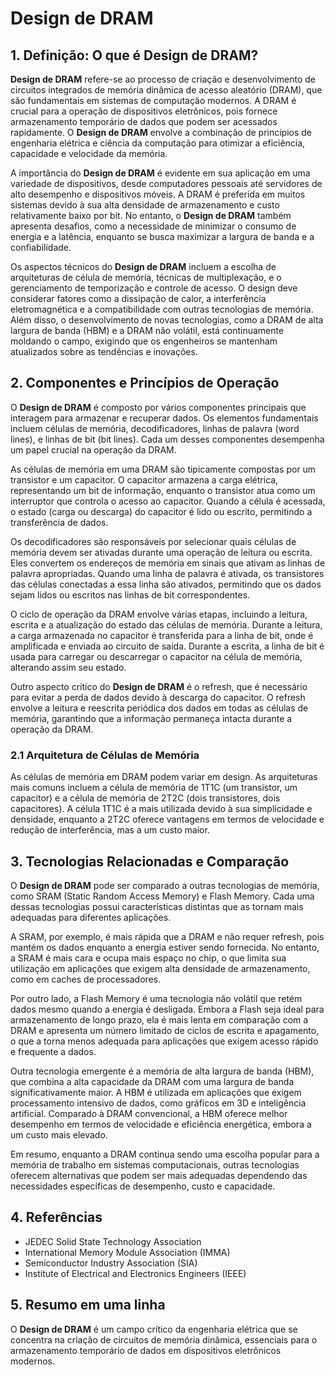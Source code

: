 # Design de DRAM

## 1. Definição: O que é **Design de DRAM**?
**Design de DRAM** refere-se ao processo de criação e desenvolvimento de circuitos integrados de memória dinâmica de acesso aleatório (DRAM), que são fundamentais em sistemas de computação modernos. A DRAM é crucial para a operação de dispositivos eletrônicos, pois fornece armazenamento temporário de dados que podem ser acessados rapidamente. O **Design de DRAM** envolve a combinação de princípios de engenharia elétrica e ciência da computação para otimizar a eficiência, capacidade e velocidade da memória.

A importância do **Design de DRAM** é evidente em sua aplicação em uma variedade de dispositivos, desde computadores pessoais até servidores de alto desempenho e dispositivos móveis. A DRAM é preferida em muitos sistemas devido à sua alta densidade de armazenamento e custo relativamente baixo por bit. No entanto, o **Design de DRAM** também apresenta desafios, como a necessidade de minimizar o consumo de energia e a latência, enquanto se busca maximizar a largura de banda e a confiabilidade.

Os aspectos técnicos do **Design de DRAM** incluem a escolha de arquiteturas de célula de memória, técnicas de multiplexação, e o gerenciamento de temporização e controle de acesso. O design deve considerar fatores como a dissipação de calor, a interferência eletromagnética e a compatibilidade com outras tecnologias de memória. Além disso, o desenvolvimento de novas tecnologias, como a DRAM de alta largura de banda (HBM) e a DRAM não volátil, está continuamente moldando o campo, exigindo que os engenheiros se mantenham atualizados sobre as tendências e inovações.

## 2. Componentes e Princípios de Operação
O **Design de DRAM** é composto por vários componentes principais que interagem para armazenar e recuperar dados. Os elementos fundamentais incluem células de memória, decodificadores, linhas de palavra (word lines), e linhas de bit (bit lines). Cada um desses componentes desempenha um papel crucial na operação da DRAM.

As células de memória em uma DRAM são tipicamente compostas por um transistor e um capacitor. O capacitor armazena a carga elétrica, representando um bit de informação, enquanto o transistor atua como um interruptor que controla o acesso ao capacitor. Quando a célula é acessada, o estado (carga ou descarga) do capacitor é lido ou escrito, permitindo a transferência de dados.

Os decodificadores são responsáveis por selecionar quais células de memória devem ser ativadas durante uma operação de leitura ou escrita. Eles convertem os endereços de memória em sinais que ativam as linhas de palavra apropriadas. Quando uma linha de palavra é ativada, os transistores das células conectadas a essa linha são ativados, permitindo que os dados sejam lidos ou escritos nas linhas de bit correspondentes.

O ciclo de operação da DRAM envolve várias etapas, incluindo a leitura, escrita e a atualização do estado das células de memória. Durante a leitura, a carga armazenada no capacitor é transferida para a linha de bit, onde é amplificada e enviada ao circuito de saída. Durante a escrita, a linha de bit é usada para carregar ou descarregar o capacitor na célula de memória, alterando assim seu estado.

Outro aspecto crítico do **Design de DRAM** é o refresh, que é necessário para evitar a perda de dados devido à descarga do capacitor. O refresh envolve a leitura e reescrita periódica dos dados em todas as células de memória, garantindo que a informação permaneça intacta durante a operação da DRAM.

### 2.1 Arquitetura de Células de Memória
As células de memória em DRAM podem variar em design. As arquiteturas mais comuns incluem a célula de memória de 1T1C (um transistor, um capacitor) e a célula de memória de 2T2C (dois transistores, dois capacitores). A célula 1T1C é a mais utilizada devido à sua simplicidade e densidade, enquanto a 2T2C oferece vantagens em termos de velocidade e redução de interferência, mas a um custo maior.

## 3. Tecnologias Relacionadas e Comparação
O **Design de DRAM** pode ser comparado a outras tecnologias de memória, como SRAM (Static Random Access Memory) e Flash Memory. Cada uma dessas tecnologias possui características distintas que as tornam mais adequadas para diferentes aplicações.

A SRAM, por exemplo, é mais rápida que a DRAM e não requer refresh, pois mantém os dados enquanto a energia estiver sendo fornecida. No entanto, a SRAM é mais cara e ocupa mais espaço no chip, o que limita sua utilização em aplicações que exigem alta densidade de armazenamento, como em caches de processadores.

Por outro lado, a Flash Memory é uma tecnologia não volátil que retém dados mesmo quando a energia é desligada. Embora a Flash seja ideal para armazenamento de longo prazo, ela é mais lenta em comparação com a DRAM e apresenta um número limitado de ciclos de escrita e apagamento, o que a torna menos adequada para aplicações que exigem acesso rápido e frequente a dados.

Outra tecnologia emergente é a memória de alta largura de banda (HBM), que combina a alta capacidade da DRAM com uma largura de banda significativamente maior. A HBM é utilizada em aplicações que exigem processamento intensivo de dados, como gráficos em 3D e inteligência artificial. Comparado à DRAM convencional, a HBM oferece melhor desempenho em termos de velocidade e eficiência energética, embora a um custo mais elevado.

Em resumo, enquanto a DRAM continua sendo uma escolha popular para a memória de trabalho em sistemas computacionais, outras tecnologias oferecem alternativas que podem ser mais adequadas dependendo das necessidades específicas de desempenho, custo e capacidade.

## 4. Referências
- JEDEC Solid State Technology Association
- International Memory Module Association (IMMA)
- Semiconductor Industry Association (SIA)
- Institute of Electrical and Electronics Engineers (IEEE)

## 5. Resumo em uma linha
O **Design de DRAM** é um campo crítico da engenharia elétrica que se concentra na criação de circuitos de memória dinâmica, essenciais para o armazenamento temporário de dados em dispositivos eletrônicos modernos.
